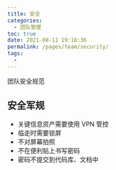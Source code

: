 ```yaml
---
title: 安全
categories: 
  - 团队管理
toc: true
date: 2021-08-11 19:18:36
permalink: /pages/team/security/
tags: 
  - 
---
```


团队安全规范


## 安全军规

- 关键信息资产需要使用 VPN 管控
- 临走时需要锁屏
- 不对屏幕拍照
- 不在便利贴上书写密码
- 密码不提交到代码库、文档中
